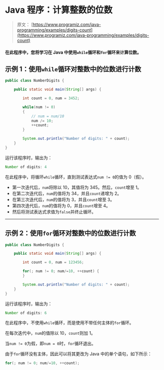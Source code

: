 # Java 程序：计算整数的位数

> 原文： [https://www.programiz.com/java-programming/examples/digits-count](https://www.programiz.com/java-programming/examples/digits-count)

#### 在此程序中，您将学习在 Java 中使用`while`循环和`for`循环来计算位数。

## 示例 1：使用`while`循环对整数中的位数进行计数

```java
public class NumberDigits {

    public static void main(String[] args) {

        int count = 0, num = 3452;

        while(num != 0)
        {
            // num = num/10
            num /= 10;
            ++count;
        }

        System.out.println("Number of digits: " + count);
    }
}
```

运行该程序时，输出为：

```java
Number of digits: 4
```

在此程序中，将循环`while`循环，直到测试表达式`num != 0`的值为 0（假）。

*   第一次迭代后，`num`将除以 10，其值将为 345。然后，`count`增至 1。
*   在第二次迭代后，`num`的值将为 34，并且`count`递增为 2。
*   在第三次迭代后，`num`的值将为 3，并且`count`增至 3。
*   第四次迭代后，`num`的值将为 0，并且`count`增至 4。
*   然后将测试表达式求值为`false`并终止循环。

* * *

## 示例 2：使用`for`循环对整数中的位数进行计数

```java
public class NumberDigits {

    public static void main(String[] args) {

        int count = 0, num = 123456;

        for(; num != 0; num/=10, ++count) {   
        }

        System.out.println("Number of digits: " + count);
    }
}
```

运行该程序时，输出为：

```java
Number of digits: 6
```

在此程序中，不使用`while`循环，而是使用不带任何主体的`for`循环。

在每次迭代中，`num`的值除以 10，`count`则加 1。

当`num != 0`为假，即`num = 0`时，`for`循环退出。

由于`for`循环没有主体，因此可以将其更改为 Java 中的单个语句，如下所示：

```java
for(; num != 0; num/=10, ++count);
```